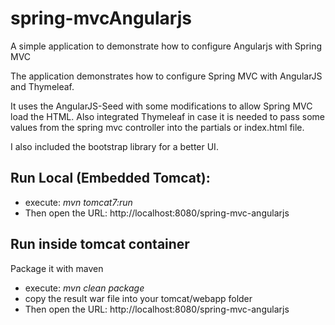 spring-mvcAngularjs
====================

A simple application to demonstrate how to configure Angularjs with Spring MVC

The application demonstrates how to configure Spring MVC with AngularJS and Thymeleaf.

It uses the AngularJS-Seed with some modifications to allow Spring MVC load the HTML. Also integrated Thymeleaf in case it is needed to pass some values from the spring mvc controller into the partials or index.html file.

I also included the bootstrap library for a better UI.

Run Local (Embedded Tomcat):
----------------
  - execute: *mvn tomcat7:run*
  - Then open the URL: http://localhost:8080/spring-mvc-angularjs

Run inside tomcat container
-----------------------------
Package it with maven

  - execute: *mvn clean package*
  - copy the result war file into your tomcat/webapp folder
  - Then open the URL: http://localhost:8080/spring-mvc-angularjs
